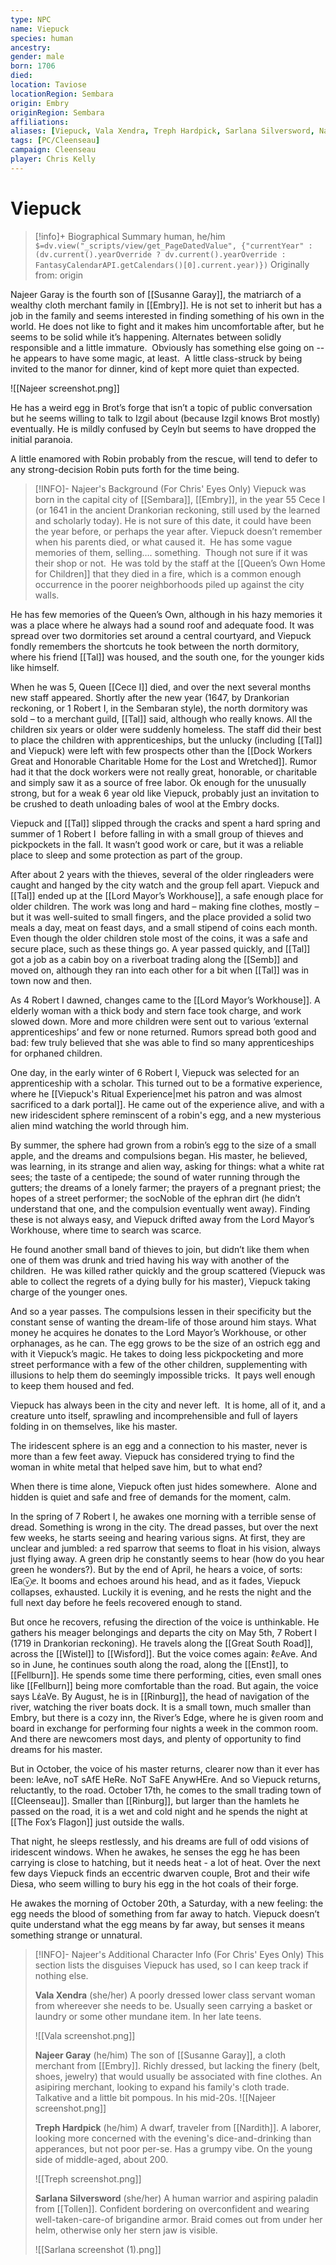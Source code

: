 ```yaml
---
type: NPC
name: Viepuck
species: human
ancestry: 
gender: male
born: 1706
died: 
location: Taviose
locationRegion: Sembara
origin: Embry
originRegion: Sembara
affiliations: 
aliases: [Viepuck, Vala Xendra, Treph Hardpick, Sarlana Silversword, Najeer, Najeer Garay]
tags: [PC/Cleenseau]
campaign: Cleenseau
player: Chris Kelly
---
```

# Viepuck
>[!info]+ Biographical Summary
>human, he/him
>`$=dv.view("_scripts/view/get_PageDatedValue", {"currentYear" : (dv.current().yearOverride ? dv.current().yearOverride : FantasyCalendarAPI.getCalendars()[0].current.year)})`
>Originally from: origin

Najeer Garay is the fourth son of [[Susanne Garay]], the matriarch of a wealthy cloth merchant family in [[Embry]]. He is not set to inherit but has a job in the family and seems interested in finding something of his own in the world. He does not like to fight and it makes him uncomfortable after, but he seems to be solid while it’s happening.  Alternates between solidly responsible and a little immature.  Obviously has something else going on -- he appears to have some magic, at least.  A little class-struck by being invited to the manor for dinner, kind of kept more quiet than expected. 

![[Najeer screenshot.png]]

He has a weird egg in Brot’s forge that isn’t a topic of public conversation but he seems willing to talk to Izgil about (because Izgil knows Brot mostly) eventually. He is mildly confused by Ceyln but seems to have dropped the initial paranoia. 

A little enamored with Robin probably from the rescue, will tend to defer to any strong-decision Robin puts forth for the time being.


> [!INFO]- Najeer's Background (For Chris' Eyes Only)
Viepuck was born in the capital city of [[Sembara]], [[Embry]], in the year 55 Cece I (or 1641 in the ancient Drankorian reckoning, still used by the learned and scholarly today). He is not sure of this date, it could have been the year before, or perhaps the year after. Viepuck doesn’t remember when his parents died, or what caused it.  He has some vague memories of them, selling…. something.  Though not sure if it was their shop or not.  He was told by the staff at the [[Queen’s Own Home for Children]] that they died in a fire, which is a common enough occurrence in the poorer neighborhoods piled up against the city walls.  
>
He has few memories of the Queen’s Own, although in his hazy memories it was a place where he always had a sound roof and adequate food. It was spread over two dormitories set around a central courtyard, and Viepuck fondly remembers the shortcuts he took between the north dormitory, where his friend [[Tal]] was housed, and the south one, for the younger kids like himself.
> 
When he was 5, Queen [[Cece I]] died, and over the next several months new staff appeared. Shortly after the new year (1647, by Drankorian reckoning, or 1 Robert I, in the Sembaran style), the north dormitory was sold – to a merchant guild, [[Tal]] said, although who really knows. All the children six years or older were suddenly homeless. The staff did their best to place the children with apprenticeships, but the unlucky (including [[Tal]] and Viepuck) were left with few prospects other than the [[Dock Workers Great and Honorable Charitable Home for the Lost and Wretched]]. Rumor had it that the dock workers were not really great, honorable, or charitable and simply saw it as a source of free labor. Ok enough for the unusually strong, but for a weak 6 year old like Viepuck, probably just an invitation to be crushed to death unloading bales of wool at the Embry docks.
>
Viepuck and [[Tal]] slipped through the cracks and spent a hard spring and summer of 1 Robert I  before falling in with a small group of thieves and pickpockets in the fall. It wasn’t good work or care, but it was a reliable place to sleep and some protection as part of the group.
>
After about 2 years with the thieves, several of the older ringleaders were caught and hanged by the city watch and the group fell apart. Viepuck and [[Tal]] ended up at the [[Lord Mayor’s Workhouse]], a safe enough place for older children. The work was long and hard – making fine clothes, mostly – but it was well-suited to small fingers, and the place provided a solid two meals a day, meat on feast days, and a small stipend of coins each month. Even though the older children stole most of the coins, it was a safe and secure place, such as these things go. A year passed quickly, and [[Tal]] got a job as a cabin boy on a riverboat trading along the [[Semb]] and moved on, although they ran into each other for a bit when [[Tal]] was in town now and then.
>
As 4 Robert I dawned, changes came to the [[Lord Mayor’s Workhouse]]. A elderly woman with a thick body and stern face took charge, and work slowed down. More and more children were sent out to various ‘external apprenticeships’ and few or none returned. Rumors spread both good and bad: few truly believed that she was able to find so many apprenticeships for orphaned children.
>
One day, in the early winter of 6 Robert I, Viepuck was selected for an apprenticeship with a scholar. This turned out to be a formative experience, where he [[Viepuck's Ritual Experience|met his patron and was almost sacrificed to a dark portal]]. He came out of the experience alive, and with a new iridescident sphere reminscent of a robin's egg, and a new mysterious alien mind watching the world through him.
>
By summer, the sphere had grown from a robin’s egg to the size of a small apple, and the dreams and compulsions began. His master, he believed, was learning, in its strange and alien way, asking for things: what a white rat sees; the taste of a centipede; the sound of water running through the gutters; the dreams of a lonely farmer; the prayers of a pregnant priest; the hopes of a street performer; the socNoble of the ephran dirt (he didn’t understand that one, and the compulsion eventually went away). Finding these is not always easy, and Viepuck drifted away from the Lord Mayor’s Workhouse, where time to search was scarce. 
>
He found another small band of thieves to join, but didn’t like them when one of them was drunk and tried having his way with another of the children.  He was killed rather quickly and the group scattered (Viepuck was able to collect the regrets of a dying bully for his master), Viepuck taking charge of the younger ones. 
>
And so a year passes. The compulsions lessen in their specificity but the constant sense of wanting the dream-life of those around him stays. What money he acquires he donates to the Lord Mayor’s Workhouse, or other orphanages, as he can. The egg grows to be the size of an ostrich egg and with it Viepuck’s magic. He takes to doing less pickpocketing and more street performance with a few of the other children, supplementing with illusions to help them do seemingly impossible tricks.  It pays well enough to keep them housed and fed.
>
Viepuck has always been in the city and never left.  It is home, all of it, and a creature unto itself, sprawling and incomprehensible and full of layers folding in on themselves, like his master. 
>
The iridescent sphere is an egg and a connection to his master, never is more than a few feet away. Viepuck has considered trying to find the woman in white metal that helped save him, but to what end? 
>
When there is time alone, Viepuck often just hides somewhere.  Alone and hidden is quiet and safe and free of demands for the moment, calm. 
>
In the spring of 7 Robert I, he awakes one morning with a terrible sense of dread. Something is wrong in the city. The dread passes, but over the next few weeks, he starts seeing and hearing various signs. At first, they are unclear and jumbled: a red sparrow that seems to float in his vision, always just flying away. A green drip he constantly seems to hear (how do you hear green he wonders?). But by the end of April, he hears a voice, of sorts: lEaⓥⅇ. It booms and echoes around his head, and as it fades, Viepuck collapses, exhausted. Luckily it is evening, and he rests the night and the full next day before he feels recovered enough to stand. 
>
But once he recovers, refusing the direction of the voice is unthinkable. He gathers his meager belongings and departs the city on May 5th, 7 Robert I (1719 in Drankorian reckoning). He travels along the [[Great South Road]], across the [[Wistel]] to [[Wisford]]. But the voice comes again: ℓ𝕖Ave. And so in June, he continues south along the road, along the [[Enst]], to [[Fellburn]]. He spends some time there performing, cities, even small ones like [[Fellburn]] being more comfortable than the road. But again, the voice says LἐaVe. By August, he is in [[Rinburg]], the head of navigation of the river, watching the river boats dock. It is a small town, much smaller than Embry, but there is a cozy inn, the River’s Edge, where he is given room and board in exchange for performing four nights a week in the common room. And there are newcomers most days, and plenty of opportunity to find dreams for his master.
>
But in October, the voice of his master returns, clearer now than it ever has been: leAve, noT sAfE HeRe. NoT SaFE AnywHEre. And so Viepuck returns, reluctantly, to the road. October 17th, he comes to the small trading town of [[Cleenseau]]. Smaller than [[Rinburg]], but larger than the hamlets he passed on the road, it is a wet and cold night and he spends the night at [[The Fox’s Flagon]] just outside the walls. 
>
That night, he sleeps restlessly, and his dreams are full of odd visions of iridescent windows. When he awakes, he senses the egg he has been carrying is close to hatching, but it needs heat - a lot of heat. Over the next few days Viepuck finds an eccentric dwarven couple, Brot and their wife Diesa, who seem willing to bury his egg in the hot coals of their forge. 
> 
He awakes the morning of October 20th, a Saturday, with a new feeling: the egg needs the blood of something from far away to hatch. Viepuck doesn’t quite understand what the egg means by far away, but senses it means something strange or unnatural.

> [!INFO]- Najeer's Additional Character Info (For Chris' Eyes Only)
>  This section lists the disguises Viepuck has used, so I can keep track if nothing else.
>
>**Vala Xendra** (she/her)
>A poorly dressed lower class servant woman from whereever she needs to be. Usually seen carrying a basket or laundry or some other mundane item. In her late teens.
>
>![[Vala screenshot.png]]
>
>**Najeer Garay** (he/him)
> The son of [[Susanne Garay]], a cloth merchant from [[Embry]]. Richly dressed, but lacking the finery (belt, shoes, jewelry) that would usually be associated with fine clothes. An asipiring merchant, looking to expand his family's cloth trade. Talkative and a little bit pompous. In his mid-20s.
> ![[Najeer screenshot.png]]
> 
> **Treph Hardpick** (he/him)
> A dwarf, traveler from [[Nardith]]. A laborer, looking more concerned with the evening's dice-and-drinking than apperances, but not poor per-se. Has a grumpy vibe. On the young side of middle-aged, about 200.
> 
> ![[Treph screenshot.png]]
> 
> **Sarlana Silversword** (she/her)
> A human warrior and aspiring paladin from [[Tollen]]. Confident bordering on overconfident and wearing well-taken-care-of brigandine armor. Braid comes out from under her helm, otherwise only her stern jaw is visible. 
> 
> ![[Sarlana screenshot (1).png]]

